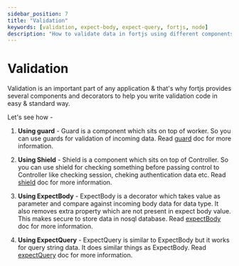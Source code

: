 ```yaml
---
sidebar_position: 7
title: "Validation"
keywords: [validation, expect-body, expect-query, fortjs, node]
description: "How to validate data in fortjs using different components & decorators."
---
```


# Validation

Validation is an important part of any application & that's why fortjs provides several components and decorators to help you write validation code in easy & standard way.

Let's see how - 

1. **Using guard** - Guard is a component which sits on top of worker. So you can use guards for validation of incoming data. Read [guard](/docs/components/guard) doc for more information.

2. **Using Shield** - Shield is a component which sits on top of Controller. So you can use shield for checking something before passing control to Controller like checking session, cheking authentication data etc. Read [shield](/docs/components/shield) doc for more information.

3. **Using ExpectBody** - ExpectBody is a decorator which takes value as parameter and compare against incoming body data for data type. It also removes extra property which are not present in expect body value. This makes secure to store data in nosql database. Read [expectBody](/docs/decorators/expect-body) doc for more information.

4. **Using ExpectQuery** - ExpectQuery is similar to ExpectBody but it works for query string data. It does similar things as ExpectBody. Read [expectQuery](/docs/decorators/expect-query) doc for more information.


